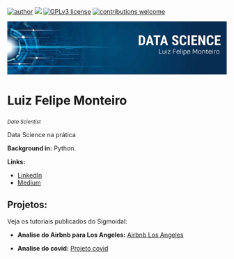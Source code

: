 [![author](https://img.shields.io/badge/author-carlosfab-red.svg)](https://www.linkedin.com/in/carlosfab) [![](https://img.shields.io/badge/python-3.7+-blue.svg)](https://www.python.org/downloads/release/python-365/) [![GPLv3 license](https://img.shields.io/badge/License-GPLv3-blue.svg)](http://perso.crans.org/besson/LICENSE.html) [![contributions welcome](https://img.shields.io/badge/contributions-welcome-brightgreen.svg?style=flat)](https://github.com/carlosfab/data_science/issues)

<p align="center">
  <img src="png_20230216_140822_0000.png" >
</p>

# Luiz Felipe Monteiro
<sub>*Data Scientist*</sub>

Data Science na prática

**Background in:** Python.

**Links:**
* [LinkedIn](https://www.linkedin.com/in/luiz-felipe-monteiro-6578b0266/)
* [Medium](https://medium.com/@luizfelipemonteiro20132013)


## Projetos:
Veja os tutoriais publicados do Sigmoidal:

* **Analise do Airbnb para Los Angeles:** [Airbnb Los Angeles](https://colab.research.google.com/drive/1CjqiaFoqV1Ol0oek-DKuHUUDdLUjh19S#scrollTo=kLI0gJtzDGuQ)

* **Analise do covid:** [Projeto covid](https://colab.research.google.com/drive/15dgVKQYOqzzfPzhOOIPC8iusWY0xjtlC#scrollTo=J71z_k2jH83H)




